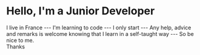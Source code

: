 # Hello, I'm a Junior Developer
I live in France ---
I'm learning to code ---
I only start ---
Any help, advice and remarks is welcome knowing that I learn in a self-taught way ---
So be nice to me.   
Thanks
